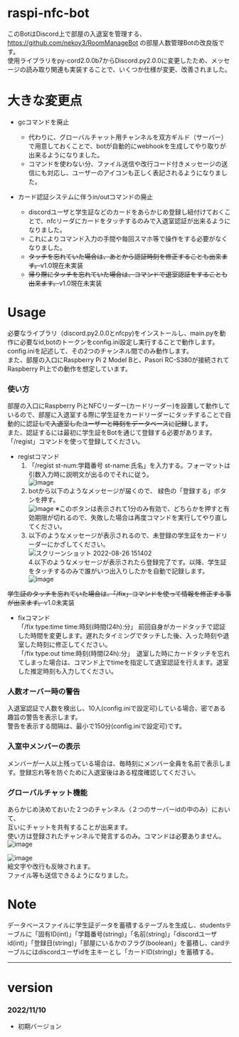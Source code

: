 # raspi-nfc-bot
このBotはDiscord上で部屋の入退室を管理する、https://github.com/nekoy3/RoomManageBot の部屋人数管理Botの改良版です。  
使用ライブラリをpy-cord2.0.0b7からDiscord.py2.0.0に変更したため、メッセージの読み取り関連も実装することで、いくつか仕様が変更、改善されました。

# 大きな変更点  
- gcコマンドを廃止  
  - 代わりに、グローバルチャット用チャンネルを双方ギルド（サーバー）で用意しておくことで、botが自動的にwebhookを生成してやり取りが出来るようになりました。  
  - コマンドを使わない分、ファイル送信や改行コード付きメッセージの送信にも対応し、ユーザーのアイコンも正しく表記されるようになりました。  
  
- カード認証システムに伴うin/outコマンドの廃止  
  - discordユーザと学生証などのカードをあらかじめ登録し紐付けておくことで、nfcリーダにカードをタッチするのみで入退室認証が出来るようになりました。
  - これによりコマンド入力の手間や毎回スマホ等で操作をする必要がなくなりました。  
  - ~~タッチを忘れていた場合は、あとから認証時刻を修正することも出来ます。~~v1.0現在未実装  
  - ~~帰り際にタッチを忘れていた場合は、コマンドで退室認証をすることも出来ます。~~v1.0現在未実装  

# Usage
必要なライブラリ（discord.py2.0.0とnfcpy)をインストールし、main.pyを動作に必要なid,botのトークンをconfig.ini設定し実行することで動作します。  
config.iniを記述して、その2つのチャンネル間でのみ動作します。  
また、部屋の入口にRaspberry Pi 2 Model Bと、Pasori RC-S380が接続されてRaspberry Pi上での動作を想定しています。  

### 使い方
部屋の入口にRaspberry PiとNFCリーダー(カードリーダー)を設置して動作しているので、部屋に入退室する際に学生証をカードリーダーにタッチすることで自動的に認証~~して入退室したユーザーと時刻をデータベースに記録~~します。  
また、認証するには最初に学生証をBotを通じて登録する必要があります。「/regist」コマンドを使って登録してください。  
- registコマンド  
  1. 「/regist st-num:学籍番号 st-name:氏名」を入力する。フォーマットは引数入力時に説明文が出るのでそれに従う。  
  ![image](https://user-images.githubusercontent.com/84169441/195560204-f6e0161f-baa4-45d7-b8f4-b52d9e8ef442.png)
  2. botから以下のようなメッセージが届くので、 緑色の「登録する」ボタンを押す。    
  ![image](https://user-images.githubusercontent.com/84169441/195560648-1cd9cc38-2b51-4c99-b23f-db31c16d3fba.png)
  ※このボタンは表示されて1分のみ有効で、どちらかを押すと有効期限が切れるので、失敗した場合は再度コマンドを実行してやり直してください。  
  3. 以下のようなメッセージが表示されるので、未登録の学生証をカードリーダーにかざしてください。
  ![スクリーンショット 2022-08-26 151402](https://user-images.githubusercontent.com/84169441/186834870-e4c26862-4c7b-45d4-a909-49b5f49e11f5.png)  
  4.以下のようなメッセージが表示されたら登録完了です。以降、学生証をタッチするのみで誰がいつ出入りしたかを自動で記録します。  
  ![image](https://user-images.githubusercontent.com/84169441/195559907-25fe569a-8f7a-4748-bb1f-e35a113b6238.png)  
   
~~学生証のタッチを忘れていた場合は、「/fix」コマンドを使って情報を修正する事が出来ます。~~v1.0未実装  
- fixコマンド  
  「/fix type:time time:時刻(時間(24h):分」 前回自身がカードタッチで認証した時間を変更します。遅れたタイミングでタッチした後、入った時刻や退室した時刻に修正してください。  
  「/fix type:out time:時刻(時間(24h):分」　退室した時にカードタッチを忘れてしまった場合は、コマンド上でtimeを指定して退室認証を行えます。退室した推定時刻も入力してください。  
  
### 人数オーバー時の警告
入退室認証で人数を検出し、10人(config.iniで設定可)している場合、密である趣旨の警告を表示します。  
警告を表示する間隔は、最小で150分(config.iniで設定可)です。  
  
### 入室中メンバーの表示
メンバーが一人以上残っている場合は、毎時刻にメンバー全員を名前で表示します。登録忘れ等を防ぐために入退室後はある程度確認してください。  
  
### グローバルチャット機能
あらかじめ決めておいた２つのチャンネル（２つのサーバーidの中のみ）において、  
互いにチャットを共有することが出来ます。  
使い方は登録されたチャンネルで発言するのみ。コマンドは必要ありません。  
![image](https://user-images.githubusercontent.com/84169441/201012187-f51d4056-aaae-456b-8313-821daa4dc7fc.png)  
  
![image](https://user-images.githubusercontent.com/84169441/201012296-f16ef281-8fc2-4728-bda8-76d1c1e06e66.png)  
絵文字や改行も反映されます。  
ファイル等も送信できるようになりました。
  
# Note
データベースファイルに学生証データを蓄積するテーブルを生成し、studentsテーブルに「固有ID(int)」「学籍番号(string)」「名前(string)」「discordユーザid(int)」「登録日(string)」「部屋にいるかのフラグ(boolean)」を蓄積し、cardテーブルにはdiscordユーザidを主キーとし「カードID(string)」を蓄積する。  
  
*    *    *
# version
### 2022/11/10  
- 初期バージョン  
